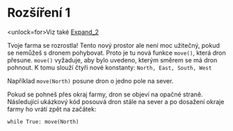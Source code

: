 # Rozšíření 1
<unlock=for>Viz také [Expand_2](docs/unlocks/expand_2.md)

</unlock>Tvoje farma se rozrostla! Tento nový prostor ale není moc užitečný, pokud se nemůžeš s dronem pohybovat. Proto je tu nová funkce `move()`, která dron přesune. `move()` vyžaduje, aby bylo uvedeno, kterým směrem se má dron pohnout. K tomu slouží čtyři nové konstanty: `North, East, South, West`

Například `move(North)` posune dron o jedno pole na sever.

Pokud se pohneš přes okraj farmy, dron se objeví na opačné straně.  
Následující ukázkový kód posouvá dron stále na sever a po dosažení okraje farmy ho vrátí zpět na začátek:

`while True:
	move(North)`
